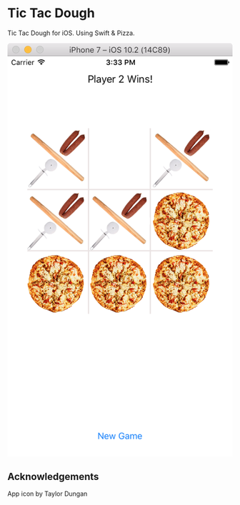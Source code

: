 # Tic Tac Dough

Tic Tac Dough for iOS. Using Swift &amp; Pizza.

<img src="https://raw.githubusercontent.com/callmeed/ttd/master/screen.png"/>

## Acknowledgements

App icon by Taylor Dungan 
